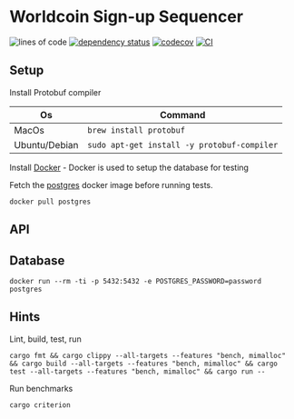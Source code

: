 # Worldcoin Sign-up Sequencer

![lines of code](https://img.shields.io/tokei/lines/github/worldcoin/signup-sequencer)
[![dependency status](https://deps.rs/repo/github/worldcoin/signup-sequencer/status.svg)](https://deps.rs/repo/github/worldcoin/signup-sequencer)
[![codecov](https://codecov.io/gh/worldcoin/signup-sequencer/branch/main/graph/badge.svg?token=WBPZ9U4TTO)](https://codecov.io/gh/worldcoin/signup-sequencer)
[![CI](https://github.com/worldcoin/signup-sequencer/actions/workflows/build-test-deploy.yml/badge.svg)](https://github.com/worldcoin/signup-sequencer/actions/workflows/build-test-deploy.yml)

## Setup
Install Protobuf compiler

| Os            | Command                                     |
| ------------- | ------------------------------------------- |
| MacOs         | `brew install protobuf`                     |
| Ubuntu/Debian | `sudo apt-get install -y protobuf-compiler` |

Install [Docker](https://docs.docker.com/get-docker/) - Docker is used to setup the database for testing

Fetch the [postgres](https://hub.docker.com/_/postgres) docker image before running tests.

```
docker pull postgres
```

## API


## Database

```shell
docker run --rm -ti -p 5432:5432 -e POSTGRES_PASSWORD=password postgres
```

## Hints

Lint, build, test, run

```shell
cargo fmt && cargo clippy --all-targets --features "bench, mimalloc" && cargo build --all-targets --features "bench, mimalloc" && cargo test --all-targets --features "bench, mimalloc" && cargo run --
```

Run benchmarks

```shell
cargo criterion
```
